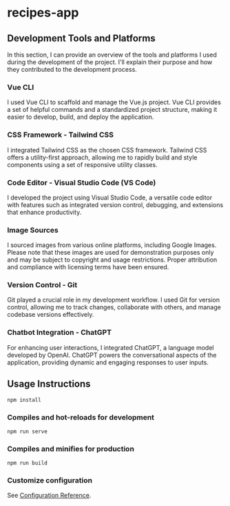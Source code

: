 # recipes-app

## Development Tools and Platforms

In this section, I can provide an overview of the tools and platforms I used during the development of the project. I'll explain their purpose and how they contributed to the development process.

### Vue CLI

I used Vue CLI to scaffold and manage the Vue.js project. Vue CLI provides a set of helpful commands and a standardized project structure, making it easier to develop, build, and deploy the application.

### CSS Framework - Tailwind CSS

I integrated Tailwind CSS as the chosen CSS framework. Tailwind CSS offers a utility-first approach, allowing me to rapidly build and style components using a set of responsive utility classes.

### Code Editor - Visual Studio Code (VS Code)

I developed the project using Visual Studio Code, a versatile code editor with features such as integrated version control, debugging, and extensions that enhance productivity.

### Image Sources

I sourced images from various online platforms, including Google Images. Please note that these images are used for demonstration purposes only and may be subject to copyright and usage restrictions. Proper attribution and compliance with licensing terms have been ensured.

### Version Control - Git

Git played a crucial role in my development workflow. I used Git for version control, allowing me to track changes, collaborate with others, and manage codebase versions effectively.

### Chatbot Integration - ChatGPT

For enhancing user interactions, I integrated ChatGPT, a language model developed by OpenAI. ChatGPT powers the conversational aspects of the application, providing dynamic and engaging responses to user inputs.

## Usage Instructions

```
npm install
```

### Compiles and hot-reloads for development
```
npm run serve
```

### Compiles and minifies for production
```
npm run build
```

### Customize configuration
See [Configuration Reference](https://cli.vuejs.org/config/).
